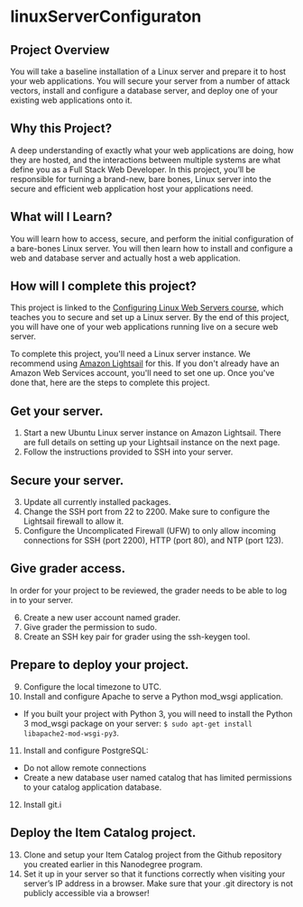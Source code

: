 # linuxServerConfiguraton

## Project Overview
You will take a baseline installation of a Linux server and prepare it to host your web applications. You will secure your server from a number of attack vectors, install and configure a database server, and deploy one of your existing web applications onto it.

## Why this Project?
A deep understanding of exactly what your web applications are doing, how they are hosted, and the interactions between multiple systems are what define you as a Full Stack Web Developer. In this project, you’ll be responsible for turning a brand-new, bare bones, Linux server into the secure and efficient web application host your applications need.

## What will I Learn?
You will learn how to access, secure, and perform the initial configuration of a bare-bones Linux server. You will then learn how to install and configure a web and database server and actually host a web application.

## How will I complete this project?
This project is linked to the [Configuring Linux Web Servers course](https://classroom.udacity.com/courses/ud299), which teaches you to secure and set up a Linux server. By the end of this project, you will have one of your web applications running live on a secure web server.

To complete this project, you'll need a Linux server instance. We recommend using [Amazon Lightsail](https://signin.aws.amazon.com/signin?redirect_uri=https%3A%2F%2Flightsail.aws.amazon.com%2Fls%2Fwebapp%3Fstate%3DhashArgs%2523%26isauthcode%3Dtrue&client_id=arn%3Aaws%3Aiam%3A%3A015428540659%3Auser%2Fparksidewebapp&forceMobileApp=0) for this. If you don't already have an Amazon Web Services account, you'll need to set one up. Once you've done that, here are the steps to complete this project.

## Get your server.
1. Start a new Ubuntu Linux server instance on Amazon Lightsail. There are full details on setting up your Lightsail instance on the next page.
2. Follow the instructions provided to SSH into your server.

## Secure your server.
3. Update all currently installed packages.
4. Change the SSH port from 22 to 2200. Make sure to configure the Lightsail firewall to allow it.
5. Configure the Uncomplicated Firewall (UFW) to only allow incoming connections for SSH (port 2200), HTTP (port 80), and NTP (port 123).

## Give grader access.
In order for your project to be reviewed, the grader needs to be able to log in to your server.

6. Create a new user account named grader.
7. Give grader the permission to sudo.
8. Create an SSH key pair for grader using the ssh-keygen tool.

## Prepare to deploy your project.
9. Configure the local timezone to UTC.
10. Install and configure Apache to serve a Python mod_wsgi application.
 * If you built your project with Python 3, you will need to install the Python 3 mod_wsgi package on your server: ```$ sudo apt-get install libapache2-mod-wsgi-py3```.
11. Install and configure PostgreSQL:
 * Do not allow remote connections
 * Create a new database user named catalog that has limited permissions to your catalog application database.
12. Install git.i

## Deploy the Item Catalog project.
13. Clone and setup your Item Catalog project from the Github repository you created earlier in this Nanodegree program.
14. Set it up in your server so that it functions correctly when visiting your server’s IP address in a browser. Make sure that your .git directory is not publicly accessible via a browser!
